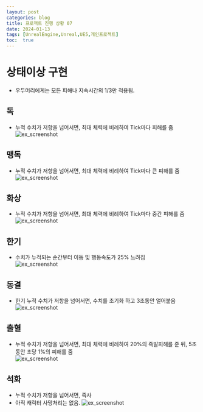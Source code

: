 ```yaml
---
layout: post
categories: blog
title: 프로젝트 진행 상황 07
date: 2024-01-13
tags: [UnrealEngine,Unreal,UE5,개인프로젝트]
toc:  true
---
```


# 상태이상 구현
- 우두머리에게는 모든 피해나 지속시간의 1/3만 적용됨.

## 독
- 누적 수치가 저항을 넘어서면, 최대 체력에 비례하여 Tick마다 피해를 줌   
![ex_screenshot](/assets/images/unreal/myProject/24.01.13/poison.png)

## 맹독
- 누적 수치가 저항을 넘어서면, 최대 체력에 비례하여 Tick마다 큰 피해를 줌    
![ex_screenshot](/assets/images/unreal/myProject/24.01.13/deadlyPoison.png)
## 화상
- 누적 수치가 저항을 넘어서면, 최대 체력에 비례하여 Tick마다 중간 피해를 줌   
![ex_screenshot](/assets/images/unreal/myProject/24.01.13/burn.png)

## 한기
- 수치가 누적되는 순간부터 이동 및 행동속도가 25% 느려짐   
![ex_screenshot](/assets/images/unreal/myProject/24.01.13/chill.png)
## 동결
- 한기 누적 수치가 저항을 넘어서면, 수치를 초기화 하고 3초동안 얼어붙음   
![ex_screenshot](/assets/images/unreal/myProject/24.01.13/freeze.png)
## 출혈
- 누적 수치가 저항을 넘어서면, 최대 체력에 비례하여 20%의 즉발피해를 준 뒤, 5초동안 초당 1%의 피해를 줌   
![ex_screenshot](/assets/images/unreal/myProject/24.01.13/bleed.png)
## 석화
- 누적 수치가 저항을 넘어서면, 즉사
- 아직 캐릭터 사망처리는 없음.
![ex_screenshot](/assets/images/unreal/myProject/24.01.13/petrifaction.png)
